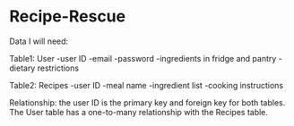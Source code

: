 # Recipe-Rescue

Data I will need:

Table1: User
-user ID
-email
-password
-ingredients in fridge and pantry
-dietary restrictions

Table2: Recipes
-user ID
-meal name
-ingredient list
-cooking instructions

Relationship: the user ID is the primary key and foreign key for both tables. The User table has a one-to-many relationship with the Recipes table.
